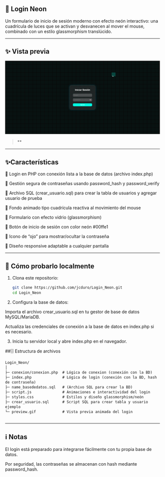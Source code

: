 ## 💫 Login Neon
Un formulario de inicio de sesión moderno con efecto neón interactivo:
una cuadrícula de luces que se activan y desvanecen al mover el mouse,
combinado con un estilo glassmorphism translúcido.

---

## ✨ Vista previa

![Login Neon Preview](preview.gif)

> **

---

## ✨Características

🔹 Login en PHP con conexión lista a la base de datos (archivo index.php)

🔹 Gestión segura de contraseñas usando password_hash y password_verify

🔹 Archivo SQL (crear_usuario.sql) para crear la tabla de usuarios y agregar usuario de prueba

🔹 Fondo animado tipo cuadrícula reactiva al movimiento del mouse

🔹 Formulario con efecto vidrio (glassmorphism)

🔹 Botón de inicio de sesión con color neón #00ffe1

🔹 Icono de “ojo” para mostrar/ocultar la contraseña

🔹 Diseño responsive adaptable a cualquier pantalla

---

## 🚀 Cómo probarlo localmente

1. Clona este repositorio:
   ```bash
   git clone https://github.com/jcduro/Login_Neon.git
   cd Login_Neon


2. Configura la base de datos:

Importa el archivo crear_usuario.sql en tu gestor de base de datos MySQL/MariaDB.

Actualiza las credenciales de conexión a la base de datos en index.php si es necesario.

3. Inicia tu servidor local y abre index.php en el navegador.

##🗄️ Estructura de archivos
   
 ```text
Login_Neon/
│
├─ conexion/conexion.php  # Lógica de conexion (conexión con la BD)
├─ index.php              # Lógica de login (conexión con la BD, hash de contraseña)
├─ name_basededatos.sql   # (Archivo SQL para crear la BD)
├─ script.js              # Animaciones e interactividad del login
├─ styles.css             # Estilos y diseño glassmorphism/neón
├─ crear_usuario.sql      # Script SQL para crear tabla y usuario ejemplo
└─ preview.gif            # Vista previa animada del login
   
 ```
---

## ℹ️ Notas
El login está preparado para integrarse fácilmente con tu propia base de datos.

Por seguridad, las contraseñas se almacenan con hash mediante password_hash.
